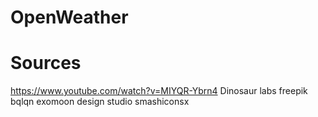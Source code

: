 # OpenWeather

# Sources
https://www.youtube.com/watch?v=MIYQR-Ybrn4
Dinosaur labs
freepik
bqlqn
exomoon design studio
smashiconsx